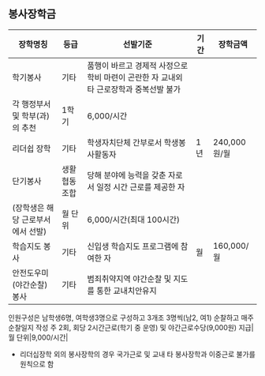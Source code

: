 ## 봉사장학금

|장학명칭|등급|선발기준|기간|장학금액|
|--------|----|--------|----|--------|
|학기봉사|기타|품행이 바르고 경제적 사정으로 학비 마련이 곤란한 자 교내외 타 근로장학과 중복선발 불가 
각 행정부서 및 학부(과)의 추천|1학기|6,000/시간|
|리더쉽 장학|기타|학생자치단체 간부로서 학생봉사활동자|1년|240,000원/월|
|단기봉사|생활협동조합|당해 분야에 능력을 갖춘 자로서 일정 시간 근로를 제공한 자
(장학생은 해당 근로부서에서 선발)|월 단위|6,000/시간(최대 100시간)|
|학습지도 봉사|기타|신입생 학습지도 프로그램에 참여한 자|월|160,000/월|
|안전도우미(야간순찰)봉사|기타|범죄취약지역 야간순찰 및 지도를 통한 교내치안유지
인원구성은 남학생6명, 여학생3명으로 구성하고 3개조 3명씩(남2, 여1) 순찰하고 매주 순찰일지 작성
주 2회, 회당 2시간근로(학기 중 운영) 및 야간근로수당(9,000원) 지급|월 단위|9,000/시간|
+ 리더십장학 외의 봉사장학의 경우 국가근로 및 교내 타 봉사장학과 이중근로 불가를 원칙으로 함
